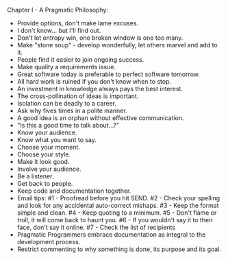 Chapter I - A Pragmatic Philosophy:

- Provide options, don't make lame excuses.
- I don't know... but I'll find out.
- Don't let entropy win, one broken window is one too many.
- Make "stone soup" - develop wonderfully, let others marvel and add to it.
- People find it easier to join ongoing success.
- Make quality a requirements issue.
- Great software today is preferable to perfect software tomorrow.
- All hard work is ruined if you don't know when to stop.
- An investment in knowledge always pays the best interest.
- The cross-pollination of ideas is important.
- Isolation can be deadly to a career.
- Ask why fives times in a polite manner.
- A good idea is an orphan without effective communication.
- "Is this a good time to talk about...?"
- Know your audience.
- Know what you want to say.
- Choose your moment.
- Choose your style. 
- Make it look good.
- Involve your audience.
- Be a listener.
- Get back to people.
- Keep code and documentation together.
- Email tips:
    #1 - Proofread before you hit SEND.
    #2 - Check your spelling and look for any accidental auto-correct mishaps.
    #3 - Keep the format simple and clean.
    #4 - Keep quoting to a minimum.
    #5 - Don't flame or troll, it will come back to haunt you.
    #6 - If you wouldn't say it to their face, don't say it online.
    #7 - Check the list of recipients 
- Pragmatic Programmers embrace documentation as integral to the development process. 
- Restrict commenting to why something is done, its purpose and its goal.